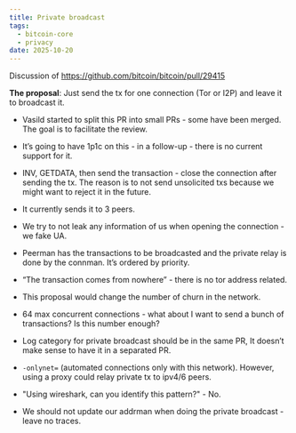 ```yaml
---
title: Private broadcast
tags:
  - bitcoin-core
  - privacy
date: 2025-10-20
---
```


Discussion of https://github.com/bitcoin/bitcoin/pull/29415

**The proposal**: Just send the tx for one connection (Tor or I2P) and leave it
to broadcast it.

- Vasild started to split this PR into small PRs - some have been merged. The
  goal is to facilitate the review.

- It’s going to have 1p1c on this - in a follow-up - there is no current support
  for it.

- INV, GETDATA, then send the transaction - close the connection after sending
  the tx. The reason is to not send unsolicited txs because we might want to
  reject it in the future.

- It currently sends it to 3 peers.

- We try to not leak any information of us when opening the connection - we fake
  UA.

- Peerman has the transactions to be broadcasted and the private relay is done
  by the connman. It’s ordered by priority.

- “The transaction comes from nowhere” - there is no tor address related.

- This proposal would change the number of churn in the network.

- 64 max concurrent connections	 - what about I want to send a bunch of
  transactions? Is this number enough?

- Log category for private broadcast should be in the same PR, It doesn’t make
  sense to have it in a separated PR.

- `-onlynet=` (automated connections only with this network). However, using a
  proxy could relay private tx to ipv4/6 peers.

- "Using wireshark, can you identify this pattern?" - No.

- We should not update our addrman when doing the private broadcast - leave no
  traces.
